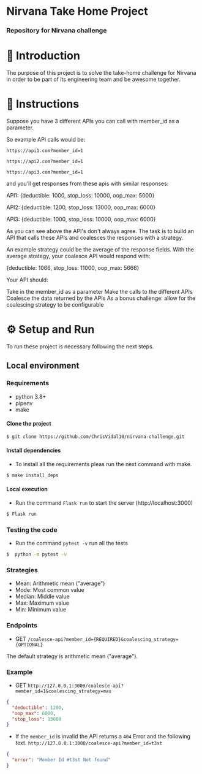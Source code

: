 # Nirvana Take Home Project

### Repository for Nirvana challenge

# 📄 Introduction
The purpose of this project is to solve the take-home challenge for Nirvana in order to be part of its engineering team and be awesome together.

# 🐞 Instructions

Suppose you have 3 different APIs you can call with member_id as a parameter.

So example API calls would be:

`https://api1.com?member_id=1`

`https://api2.com?member_id=1`

`https://api3.com?member_id=1`

and you'll get responses from these apis with similar responses:

API1: {deductible: 1000, stop_loss: 10000, oop_max: 5000}

API2: {deductible: 1200, stop_loss: 13000, oop_max: 6000}

API3: {deductible: 1000, stop_loss: 10000, oop_max: 6000}

As you can see above the API's don't always agree. The task is to build an API that calls these APIs and coalesces the responses with a strategy. 

An example strategy could be the average of the response fields. With the average strategy, your coalesce API would respond with:

{deductible: 1066, stop_loss: 11000, oop_max: 5666}

Your API should:

Take in the member_id as a parameter
Make the calls to the different APIs
Coalesce the data returned by the APIs
As a bonus challenge: allow for the coalescing strategy to be configurable

# ⚙️ Setup and Run
To run these project is necessary following the next steps.

## Local environment

### Requirements
* python 3.8+
* pipenv
* make

#### Clone the project
```bash
$ git clone https://github.com/ChrisVidal10/nirvana-challenge.git
```

####  Install dependencies
- To install all the requirements pleas run the next command with make.

```bash
$ make install_deps
```

#### Local execution
- Run the command `Flask run` to start the server (http://localhost:3000)

```bash
$ Flask run
```

### Testing the code
- Run the command `pytest -v` run all the tests

```bash
$  python -m pytest -v
```

### Strategies

- Mean: Arithmetic mean ("average")
- Mode: Most common value
- Median: Middle value
- Max: Maximum value
- Min: Minimum value

### Endpoints

- GET `/coalesce-api?member_id={REQUIRED}&coalescing_strategy={OPTIONAL}`

The default strategy is arithmetic mean ("average").

### Example

- GET `http://127.0.0.1:3000/coalesce-api?member_id=1&coalescing_strategy=max`
```json
{
  "deductible": 1200,
  "oop_max": 6000,
  "stop_loss": 13000
}
```

- If the `member_id` is invalid the API returns a `404` Error and the following text. `http://127.0.0.1:3000/coalesce-api?member_id=t3st`
```json
{
  "error": "Member Id #t3st Not found"
}
```